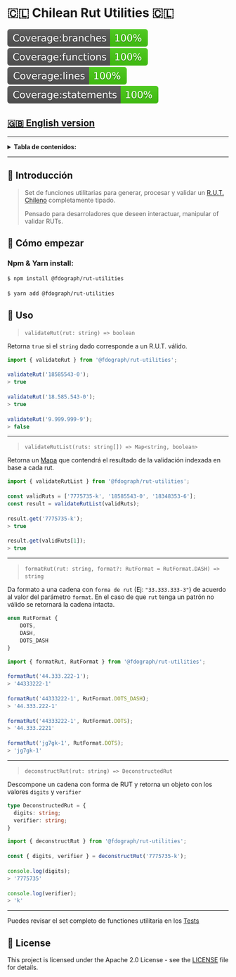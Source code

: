 # 🇨🇱 Chilean Rut Utilities 🇨🇱

![Coverage - Branches](badges/badge-branches.svg)
![Coverage - Functions](badges/badge-functions.svg)
![Coverage - Lines](badges/badge-lines.svg)
![Coverage - Statements](badges/badge-statements.svg)

## [:uk: English version](README.md)

---

<div id="contents"></div>

<details>
  <summary><strong>Tabla de contenidos:</strong></summary>
  
- <a href="README.md">:uk: English version</a>
- <a href="#intro">:speech_balloon: Introducción</a>
- <a href="#getting-started">:rocket: Cómo empezar</a>
- <a href="#usage">:wrench: Uso</a>
- <a href="#license">:page_facing_up: Licencia</a>
</details>

---

<div id="intro"></div>

## :speech_balloon: Introducción

>Set de funciones utilitarias para generar, procesar y validar un [R.U.T. Chileno](https://es.wikipedia.org/wiki/Rol_%C3%9Anico_Tributario) completamente tipado.
>
>Pensado para desarroladores que deseen interactuar, manipular of validar RUTs.


<div id="getting-started"></div>

## :rocket: Cómo empezar

### Npm & Yarn install:

```bash
$ npm install @fdograph/rut-utilities

$ yarn add @fdograph/rut-utilities
```

<div id="getting-started"></div>

## :wrench: Uso

> `validateRut(rut: string) => boolean`

Retorna `true` si el `string` dado corresponde a un R.U.T. válido.

```javascript
import { validateRut } from '@fdograph/rut-utilities';

validateRut('18585543-0');
> true

validateRut('18.585.543-0');
> true

validateRut('9.999.999-9');
> false
```
---

> `validateRutList(ruts: string[]) => Map<string, boolean>`

Retorna un [Mapa](https://developer.mozilla.org/es/docs/Web/JavaScript/Referencia/Objetos_globales/Map) que contendrá el resultado de la validación indexada en base a cada rut.

```javascript
import { validateRutList } from '@fdograph/rut-utilities';

const validRuts = ['7775735-k', '18585543-0', '18348353-6'];
const result = validateRutList(validRuts);

result.get('7775735-k');
> true

result.get(validRuts[1]);
> true

```
---

> `formatRut(rut: string, format?: RutFormat = RutFormat.DASH) => string`

Da formato a una cadena con `forma de rut` (Ej: `"33.333.333-3"`) de acuerdo al valor del parámetro `format`. En el caso de que `rut` tenga un patrón no válido se retornará la cadena intacta.

```typescript
enum RutFormat {
	DOTS,
	DASH,
	DOTS_DASH
}
```
```javascript
import { formatRut, RutFormat } from '@fdograph/rut-utilities';

formatRut('44.333.222-1');
> '44333222-1'

formatRut('44333222-1', RutFormat.DOTS_DASH);
> '44.333.222-1'

formatRut('44333222-1', RutFormat.DOTS);
> '44.333.2221'

formatRut('jg7gk-1', RutFormat.DOTS);
> 'jg7gk-1'
```

---

> `deconstructRut(rut: string) => DeconstructedRut`

Descompone un cadena con forma de RUT y retorna un objeto con los valores `digits` y `verifier`

```typescript
type DeconstructedRut = {
  digits: string;
  verifier: string;
}
```

```javascript
import { deconstructRut } from '@fdograph/rut-utilities';

const { digits, verifier } = deconstructRut('7775735-k');

console.log(digits);
> '7775735'

console.log(verifier);
> 'k'

```
---

Puedes revisar el set completo de functiones utilitaria en los [Tests](src/tests/main.test.ts)

<div id="license"></div>

## :page_facing_up: License

This project is licensed under the Apache 2.0 License - see the [LICENSE](LICENSE) file for details.
